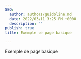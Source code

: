 ```yaml
---
SEO:
  author: authors/guidoline.md
  date: 2022/03/11 3:25 PM +0000
  description: ''
publish: true
title: Exemple de page basique

---
```

Exemple de page basique